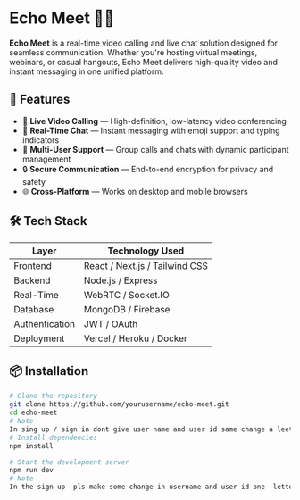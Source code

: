 # Echo Meet 🎥💬

**Echo Meet** is a real-time video calling and live chat solution designed for seamless communication. Whether you're hosting virtual meetings, webinars, or casual hangouts, Echo Meet delivers high-quality video and instant messaging in one unified platform.

## 🚀 Features

- 🔴 **Live Video Calling** — High-definition, low-latency video conferencing
- 💬 **Real-Time Chat** — Instant messaging with emoji support and typing indicators
- 👥 **Multi-User Support** — Group calls and chats with dynamic participant management
- 🔒 **Secure Communication** — End-to-end encryption for privacy and safety
- 🌐 **Cross-Platform** — Works on desktop and mobile browsers

## 🛠️ Tech Stack

| Layer         | Technology Used                |
|---------------|--------------------------------|
| Frontend      | React / Next.js / Tailwind CSS |
| Backend       | Node.js / Express              |
| Real-Time     | WebRTC / Socket.IO             |
| Database      | MongoDB / Firebase             |
| Authentication| JWT / OAuth                    |
| Deployment    | Vercel / Heroku / Docker       |

## 📦 Installation

```bash
# Clone the repository
git clone https://github.com/yourusername/echo-meet.git
cd echo-meet
# Note
In sing up / sign in dont give user name and user id same change a leeter or word  
# Install dependencies
npm install

# Start the development server
npm run dev
# Note
In the sign up  pls make some change in username and user id one  letter chance  is enough. for fast and better experience
